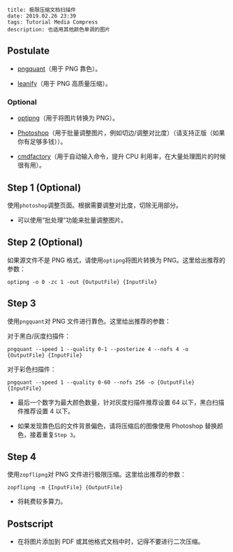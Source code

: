 ```
title: 极限压缩文档扫描件
date: 2019.02.26 23:39
tags: Tutorial Media Compress
description: 也适用其他颜色单调的图片
```

## Postulate

- [pngquant](https://pngquant.org)（用于 PNG 靠色）。

- [leanify](https://github.com/leanify/leanify)（用于 PNG 高质量压缩）。

### Optional

- [optipng](http://optipng.sourceforge.net)（用于将图片转换为 PNG）。

- [Photoshop](https://adobe.com/photoshop)（用于批量调整图片，例如切边/调整对比度）（请支持正版（如果你有足够多钱））。

- [cmdfactory](https://github.com/kkocdko/cmdfactory)（用于自动输入命令，提升 CPU 利用率，在大量处理图片的时候很有用）。

## Step 1 (Optional)

使用`photoshop`调整页面。根据需要调整对比度，切除无用部分。

- 可以使用“批处理”功能来批量调整图片。

## Step 2 (Optional)

如果源文件不是 PNG 格式，请使用`optipng`将图片转换为 PNG。这里给出推荐的参数：

```
optipng -o 0 -zc 1 -out {OutputFile} {InputFile}
```

## Step 3

使用`pngquant`对 PNG 文件进行靠色。这里给出推荐的参数：

对于黑白/灰度扫描件：

```
pngquant --speed 1 --quality 0-1 --posterize 4 --nofs 4 -o {OutputFile} {InputFile}
```

对于彩色扫描件：

```
pngquant --speed 1 --quality 0-60 --nofs 256 -o {OutputFile} {InputFile}
```

- 最后一个数字为最大颜色数量，针对灰度扫描件推荐设置 64 以下，黑白扫描件推荐设置 4 以下。

- 如果发现靠色后的文件背景偏色，请将压缩后的图像使用 Photoshop 替换颜色，接着重复`Step 3`。

## Step 4

使用`zopflipng`对 PNG 文件进行极限压缩。这里给出推荐的参数：

```
zopflipng -m {InputFile} {OutputFile}
```

- 将耗费较多算力。

## Postscript

- 在将图片添加到 PDF 或其他格式文档中时，记得不要进行二次压缩。
